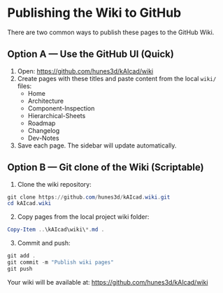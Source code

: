 # Publishing the Wiki to GitHub

There are two common ways to publish these pages to the GitHub Wiki.

## Option A — Use the GitHub UI (Quick)

1. Open: https://github.com/hunes3d/kAIcad/wiki
2. Create pages with these titles and paste content from the local `wiki/` files:
   - Home
   - Architecture
   - Component-Inspection
   - Hierarchical-Sheets
   - Roadmap
   - Changelog
   - Dev-Notes
3. Save each page. The sidebar will update automatically.

## Option B — Git clone of the Wiki (Scriptable)

1. Clone the wiki repository:
```powershell
git clone https://github.com/hunes3d/kAIcad.wiki.git
cd kAIcad.wiki
```

2. Copy pages from the local project wiki folder:
```powershell
Copy-Item ..\kAIcad\wiki\*.md .
```

3. Commit and push:
```powershell
git add .
git commit -m "Publish wiki pages"
git push
```

Your wiki will be available at: https://github.com/hunes3d/kAIcad/wiki
